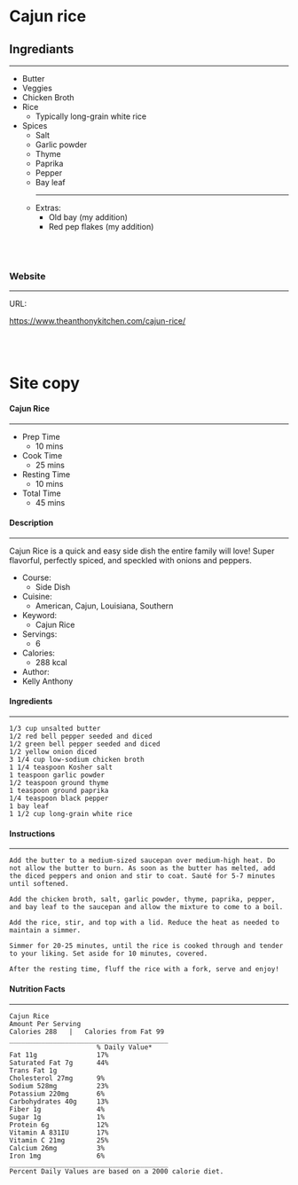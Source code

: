 # Cajun rice

## Ingrediants
___

- Butter
- Veggies
- Chicken Broth
- Rice
  - Typically long-grain white rice
- Spices
  - Salt
  - Garlic powder
  - Thyme
  - Paprika
  - Pepper
  - Bay leaf
    ___
  - Extras:
    - Old bay (my addition)
    - Red pep flakes (my addition)




<br><br>
### Website
____
URL:

https://www.theanthonykitchen.com/cajun-rice/


<br><br>

# Site copy


#### Cajun Rice
___
- Prep Time
  - 10 mins
- Cook Time
  - 25 mins
- Resting Time
  - 10 mins
- Total Time
  - 45 mins
     

#### Description
___
Cajun Rice is a quick and easy side dish the entire family will love! Super flavorful, perfectly spiced, and speckled with onions and peppers.

- Course:
  - Side Dish
- Cuisine:
  - American, Cajun, Louisiana, Southern
- Keyword:
  - Cajun Rice
- Servings:
  - 6
- Calories: 
  - 288 kcal
- Author:
- Kelly Anthony

#### Ingredients
___

    1/3 cup unsalted butter
    1/2 red bell pepper seeded and diced
    1/2 green bell pepper seeded and diced
    1/2 yellow onion diced
    3 1/4 cup low-sodium chicken broth
    1 1/4 teaspoon Kosher salt
    1 teaspoon garlic powder
    1/2 teaspoon ground thyme
    1 teaspoon ground paprika
    1/4 teaspoon black pepper
    1 bay leaf
    1 1/2 cup long-grain white rice

#### Instructions
___
    Add the butter to a medium-sized saucepan over medium-high heat. Do not allow the butter to burn. As soon as the butter has melted, add the diced peppers and onion and stir to coat. Sauté for 5-7 minutes until softened.

    Add the chicken broth, salt, garlic powder, thyme, paprika, pepper, and bay leaf to the saucepan and allow the mixture to come to a boil.

    Add the rice, stir, and top with a lid. Reduce the heat as needed to maintain a simmer.

    Simmer for 20-25 minutes, until the rice is cooked through and tender to your liking. Set aside for 10 minutes, covered.

    After the resting time, fluff the rice with a fork, serve and enjoy!

#### Nutrition Facts
___
    Cajun Rice
    Amount Per Serving
    Calories 288   |   Calories from Fat 99
    ________________________________________
                          % Daily Value*
    Fat 11g               17%
    Saturated Fat 7g      44%
    Trans Fat 1g
    Cholesterol 27mg      9%
    Sodium 528mg          23%
    Potassium 220mg       6%
    Carbohydrates 40g     13%
    Fiber 1g              4%
    Sugar 1g              1%
    Protein 6g            12%
    Vitamin A 831IU       17%
    Vitamin C 21mg        25%
    Calcium 26mg          3%
    Iron 1mg              6%
    ________________________________________
    Percent Daily Values are based on a 2000 calorie diet.
